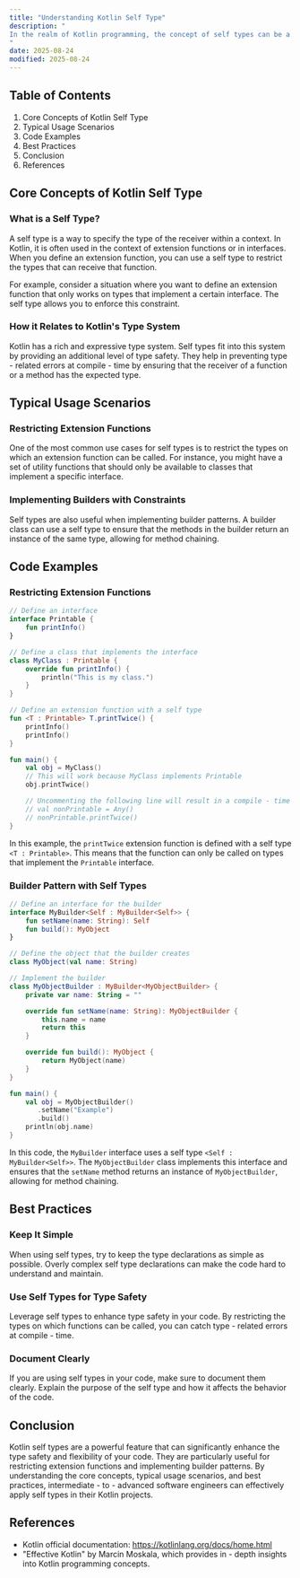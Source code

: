 ```yaml
---
title: "Understanding Kotlin Self Type"
description: "
In the realm of Kotlin programming, the concept of self types can be a powerful yet somewhat under - explored tool. Self types offer a way to express constraints on the receiver type of an extension function or a class. This allows for more precise and flexible type declarations, enabling developers to write cleaner and more maintainable code. By understanding self types, intermediate - to - advanced software engineers can enhance their programming skills and take full advantage of Kotlin's type system.
"
date: 2025-08-24
modified: 2025-08-24
---
```


## Table of Contents
1. Core Concepts of Kotlin Self Type
2. Typical Usage Scenarios
3. Code Examples
4. Best Practices
5. Conclusion
6. References

## Core Concepts of Kotlin Self Type
### What is a Self Type?
A self type is a way to specify the type of the receiver within a context. In Kotlin, it is often used in the context of extension functions or in interfaces. When you define an extension function, you can use a self type to restrict the types that can receive that function.

For example, consider a situation where you want to define an extension function that only works on types that implement a certain interface. The self type allows you to enforce this constraint.

### How it Relates to Kotlin's Type System
Kotlin has a rich and expressive type system. Self types fit into this system by providing an additional level of type safety. They help in preventing type - related errors at compile - time by ensuring that the receiver of a function or a method has the expected type.

## Typical Usage Scenarios
### Restricting Extension Functions
One of the most common use cases for self types is to restrict the types on which an extension function can be called. For instance, you might have a set of utility functions that should only be available to classes that implement a specific interface.

### Implementing Builders with Constraints
Self types are also useful when implementing builder patterns. A builder class can use a self type to ensure that the methods in the builder return an instance of the same type, allowing for method chaining.

## Code Examples

### Restricting Extension Functions
```kotlin
// Define an interface
interface Printable {
    fun printInfo()
}

// Define a class that implements the interface
class MyClass : Printable {
    override fun printInfo() {
        println("This is my class.")
    }
}

// Define an extension function with a self type
fun <T : Printable> T.printTwice() {
    printInfo()
    printInfo()
}

fun main() {
    val obj = MyClass()
    // This will work because MyClass implements Printable
    obj.printTwice() 

    // Uncommenting the following line will result in a compile - time error
    // val nonPrintable = Any()
    // nonPrintable.printTwice() 
}
```
In this example, the `printTwice` extension function is defined with a self type `<T : Printable>`. This means that the function can only be called on types that implement the `Printable` interface.

### Builder Pattern with Self Types
```kotlin
// Define an interface for the builder
interface MyBuilder<Self : MyBuilder<Self>> {
    fun setName(name: String): Self
    fun build(): MyObject
}

// Define the object that the builder creates
class MyObject(val name: String)

// Implement the builder
class MyObjectBuilder : MyBuilder<MyObjectBuilder> {
    private var name: String = ""

    override fun setName(name: String): MyObjectBuilder {
        this.name = name
        return this
    }

    override fun build(): MyObject {
        return MyObject(name)
    }
}

fun main() {
    val obj = MyObjectBuilder()
       .setName("Example")
       .build()
    println(obj.name)
}
```
In this code, the `MyBuilder` interface uses a self type `<Self : MyBuilder<Self>>`. The `MyObjectBuilder` class implements this interface and ensures that the `setName` method returns an instance of `MyObjectBuilder`, allowing for method chaining.

## Best Practices
### Keep It Simple
When using self types, try to keep the type declarations as simple as possible. Overly complex self type declarations can make the code hard to understand and maintain.

### Use Self Types for Type Safety
Leverage self types to enhance type safety in your code. By restricting the types on which functions can be called, you can catch type - related errors at compile - time.

### Document Clearly
If you are using self types in your code, make sure to document them clearly. Explain the purpose of the self type and how it affects the behavior of the code.

## Conclusion
Kotlin self types are a powerful feature that can significantly enhance the type safety and flexibility of your code. They are particularly useful for restricting extension functions and implementing builder patterns. By understanding the core concepts, typical usage scenarios, and best practices, intermediate - to - advanced software engineers can effectively apply self types in their Kotlin projects.

## References
- Kotlin official documentation: https://kotlinlang.org/docs/home.html
- "Effective Kotlin" by Marcin Moskala, which provides in - depth insights into Kotlin programming concepts. 